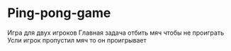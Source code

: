 # Ping-pong-game
Игра для двух игроков
Главная задача отбить мяч чтобы не проиграть
Усли игрок пропустил мяч то он проигрывает
